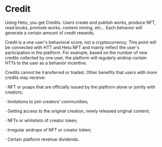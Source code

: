# Credit

Using Hetu, you get Credits. Users create and publish works, produce NFT, read books, promote works, content mining, etc... Each behavior will generate a certain amount of credit rewards;

&#x20;Credit is a one user's behavioral score, not a cryptocurrency. This point will be connected with HTT and Hetu NFT and mainly reflect the user's participation in the platform. For example, based on the number of new credits collected by one user, the platform will regularly airdrop certain HTTs to the user as a behavior incentive.

&#x20;Credits cannot be transferred or traded. Other benefits that users with more credits may receive:

· NFT or poaps that are officially issued by the platform alone or jointly with creators;

· Invitations to join creators’ communities;

· Getting access to the original creation, newly released original content;

· NFTs or whitelists of creator token;

· Irregular airdrops of NFT or creator token;

· Certain platform revenue dividends.
